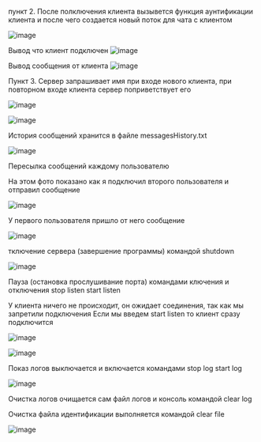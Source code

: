 пункт 2. После полключения клиента вызывется функция аунтификации клиента и после чего создается новый поток для чата с клиентом

![image](https://user-images.githubusercontent.com/90443315/138598996-39251a86-9275-434c-ad32-c8cdf83657a5.png)

Вывод что клиент подключен
![image](https://user-images.githubusercontent.com/90443315/138599073-f0209693-6626-412f-aba0-378edacd3f13.png)

Вывод сообщения от клиента
![image](https://user-images.githubusercontent.com/90443315/138599102-ed812925-c3b5-4b86-a9b8-8d6cf608d9c4.png)


Пункт 3. Сервер запрашивает имя при входе нового клиента, при повторном входе клиента сервер поприветствует его

![image](https://user-images.githubusercontent.com/90443315/138599184-dce64e65-43f8-4f13-a25f-f14263c6581b.png)

![image](https://user-images.githubusercontent.com/90443315/138599194-9707b7eb-51c1-4415-9cdf-bb623349d513.png)

История сообщений хранится в файле messagesHistory.txt

![image](https://user-images.githubusercontent.com/90443315/138599220-7d41bf65-4748-4d3e-931a-650cc7413c52.png)

Пересылка сообщений каждому пользователю

На этом фото показано как я подключил второго пользователя и отправил сообщение

![image](https://user-images.githubusercontent.com/90443315/138599291-3bc7ff2c-9440-4af7-bc52-56581277ba7c.png)

У первого пользователя пришло от него сообщение

![image](https://user-images.githubusercontent.com/90443315/138599321-08f69764-cf34-4520-bcfb-310355f97c6a.png)

тключение сервера (завершение программы) командой shutdown

![image](https://user-images.githubusercontent.com/58771506/135754582-fdd19725-daae-4e59-81ca-f3de72868cf8.png)

Пауза (остановка прослушивание порта) командами ключения и отключения stop listen start listen



У клиента ничего не происходит, он ожидает соединения, так как мы запретили подключения
Если мы введем start listen то клиент сразу подключится

![image](https://user-images.githubusercontent.com/58771506/135754425-f3507791-564c-4c72-a983-f78b5b821cd0.png)

![image](https://user-images.githubusercontent.com/58771506/135754432-a2c0db99-6869-438b-9566-4d8b279d4bb8.png)

Показ логов выключается и включается командами stop log start log

![image](https://user-images.githubusercontent.com/58771506/135754459-3f83d3b4-ce9d-435c-b13e-4dc530d0517a.png)

Очистка логов очищается сам файл логов и консоль командой clear log



Очистка файла идентификации выполняется командой clear file

![image](https://user-images.githubusercontent.com/90443315/138599486-9e871b3c-9ba2-4818-ac5b-936a26b9ebfb.png)



